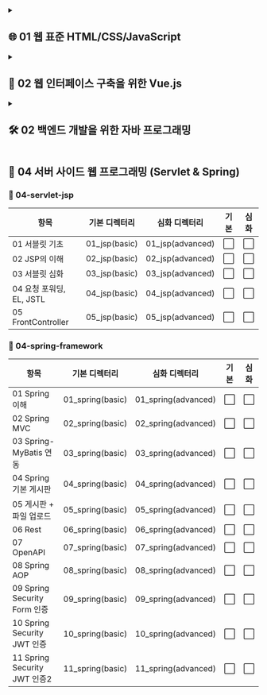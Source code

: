 <details>
<summary><h2>🌐 01 웹 표준 HTML/CSS/JavaScript</h2></summary>
<h3>📁 01-html-css-js/</h3>

| 항목                     | 기본 디렉터리            | 심화 디렉터리              | 기본 | 심화 |
|--------------------------|:------------------------:|:---------------------------:|:----:|:----:|
| 01 HTML 기본 태그        | `01-html-basic`          | `01-html-advanced`          | ✅   | ✅   |
| 02 입력 양식 및 구조 태그 | `02-html-basic`          | `02-html-advanced`          | ✅   | ✅   |
| 03 CSS 기초, 속성        | `03-css-basic`           | `03-css-advanced`           | ✅   | ✅   |
| 04 레이아웃, 반응형 웹   | `04-css-basic`           | `04-css-advanced`           | ✅   | ✅   |
| 05 자바스크립트 기본 문법 | `05-javascript-basic`    | `05-javascript-advanced`    | ✅   | ✅   |
| 06 문서 객체 모델        | `06-javascript-basic`    | `06-javascript-advanced`    | ✅   | ✅   |
</details>

<details>
<summary><h2>🧩 02 웹 인터페이스 구축을 위한 Vue.js</summary>
<h3>📁 02-vue-interface/</h3>

| 항목                        | 기본 디렉터리        | 심화 디렉터리          | 기본 | 심화 |
|-----------------------------|:---------------:|:------------------:|:----:|:----:|
| 01 Node.js 기초            | `01-node-basic`      | `01-node-advanced`      | ✅   | ⬜️   |
| 02 파일 관리하기           | `02-node-basic`      | `02-node-advanced`      | ⬜️   | ⬜️   |
| 01 개발환경 구축, ES6      | `01-vue-basic`       | `01-vue-advanced`       | ✅   | ⬜️   |
| 02 템플릿, 디렉티브        | `02-vue-basic`       | `02-vue-advanced`       | ✅   | ⬜️   |
| 03 Vue 인스턴스, 이벤트    | `03-vue-basic`       | `03-vue-advanced`       | ✅   | ⬜️   |
| 04 부트스트랩              | `04-vue-basic`       | `04-vue-advanced`       | ⬜️   | ⬜️   |
| 05 스타일 처리             | `05-vue-basic`       | `05-vue-advanced`       | ✅   | ⬜️   |
| 06 단일 파일 컴포넌트      | `06-vue-basic`       | `06-vue-advanced`       | ✅   | ⬜️   |
| 07 컴포넌트 심화           | `07-vue-basic`       | `07-vue-advanced`       | ✅   | ⬜️   |
| 08 Composition API         | `08-vue-basic`       | `08-vue-advanced`       | ✅   | ⬜️   |
| 09 라우팅                  | `09-vue-basic`       | `09-vue-advanced`       | ✅   | ⬜️   |
| 10 Axios                   | `10-vue-basic`       | `10-vue-advanced`       | ✅   | ⬜️   |
| 11 라우트와 Axios 연동     | `11-vue-basic`       | `11-vue-advanced`       | ⬜️   | ⬜️   |
| 12 Pinia 상태 관리         | `12-vue-basic`       | `12-vue-advanced`       | ✅   | ⬜️   |
</details>

<details>
<summary><h2>🛠️ 02 백엔드 개발을 위한 자바 프로그래밍</summary>
<h3>📁 02-java-backend/</h3>

| 항목                              | 기본 디렉터리       | 심화 디렉터리        | 기본 | 심화 |
|-----------------------------------|:------------------:|:------------------:|:----:|:----:|
| 01 개발환경 구축, 변수, 타입, 연산자 | `java_01_basic`     | `java_01_advanced`  | ✅   | ✅   |
| 02 조건문과 반복문, 참조타입        | `java_02_basic`     | `java_02_advanced`  | ✅   | ✅   |
| 03 클래스                          | `java_03_basic`     | `java_03_advanced`  | ✅   | ✅   |
| 04 상속                           | `java_04_basic`     | `java_04_advanced`  | ✅   | ✅   |
| 05 인터페이스                     | `java_05_basic`     | `java_05_advanced`  | ✅   | ✅   |
| 06 중첩 객체                      | `java_06_basic`     | `java_06_advanced`  | ✅   | ⬜️   |
| 07 예외처리, 라이브러리            | `java_07_basic`     | `java_07_advanced`  | ✅   | ✅   |
| 08 멀티스레드                     | `java_08_basic`     | `java_08_advanced`  | ✅   | ✅   |
| 09 제네릭, 컬렉션                 | `java_09_basic`     | `java_09_advanced`  | ✅   | ✅   |
| 10 컬렉션                         | `java_10_basic`     | `java_10_advanced`  | ✅   | ✅   |
| 11 람다식                         | `java_11_basic`     | `java_11_advanced`  | ✅   | ✅   |
| 12 스트림 요소 처리               | `java_12_basic`     | `java_12_advanced`  | ✅   | ✅   |
| 13 데이터 입출력                  | `java_13_basic`     | `java_13_advanced`  | ✅   | ⬜️   |
</details>

## 🧱 04 서버 사이드 웹 프로그래밍 (Servlet & Spring)
### 📁 04-servlet-jsp

| 항목 | 기본 디렉터리 | 심화 디렉터리 | 기본 | 심화 |
|------|:--------------------:|:---------------------:|:------:|:------:|
| 01 서블릿 기초 | 01_jsp(basic) | 01_jsp(advanced) | ⬜ | ⬜ |
| 02 JSP의 이해 | 02_jsp(basic) | 02_jsp(advanced) | ⬜ | ⬜ |
| 03 서블릿 심화 | 03_jsp(basic) | 03_jsp(advanced) | ⬜ | ⬜ |
| 04 요청 포워딩, EL, JSTL | 04_jsp(basic) | 04_jsp(advanced) | ⬜ | ⬜ |
| 05 FrontController | 05_jsp(basic) | 05_jsp(advanced) | ⬜ | ⬜ |

### 📁 04-spring-framework

| 항목 | 기본 디렉터리 | 심화 디렉터리 | 기본 | 심화 |
|------|:------------------------------:|:-------------------------------:|:------:|:------:|
| 01 Spring 이해 | 01_spring(basic) | 01_spring(advanced) | ⬜ | ⬜ |
| 02 Spring MVC | 02_spring(basic) | 02_spring(advanced) | ⬜ | ⬜ |
| 03 Spring-MyBatis 연동 | 03_spring(basic) | 03_spring(advanced) | ⬜ | ⬜ |
| 04 Spring 기본 게시판 | 04_spring(basic) | 04_spring(advanced) | ⬜ | ⬜ |
| 05 게시판 + 파일 업로드 | 05_spring(basic) | 05_spring(advanced) | ⬜ | ⬜ |
| 06 Rest | 06_spring(basic) | 06_spring(advanced) | ⬜ | ⬜ |
| 07 OpenAPI | 07_spring(basic) | 07_spring(advanced) | ⬜ | ⬜ |
| 08 Spring AOP | 08_spring(basic) | 08_spring(advanced) | ⬜ | ⬜ |
| 09 Spring Security Form 인증 | 09_spring(basic) | 09_spring(advanced) | ⬜ | ⬜ |
| 10 Spring Security JWT 인증 | 10_spring(basic) | 10_spring(advanced) | ⬜ | ⬜ |
| 11 Spring Security JWT 인증2 | 11_spring(basic) | 11_spring(advanced) | ⬜ | ⬜ |
